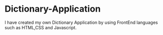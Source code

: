 # Dictionary-Application
I have created my own Dictionary Application by using FrontEnd languages such as HTML,CSS and Javascript.
